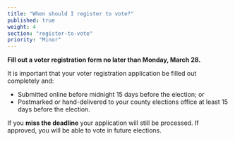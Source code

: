 ```yaml
---
title: "When should I register to vote?"
published: true
weight: 4
section: "register-to-vote"
priority: "Minor"
---
```


**Fill out a voter registration form no later than Monday, March 28.**  

It is important that your voter registration application be filled out completely and:  
- Submitted online before midnight 15 days before the election; or  
- Postmarked or hand-delivered to your county elections office at least 15 days before the election.  

If you **miss the deadline** your application will still be processed.  If approved, you will be able to vote in future elections.

